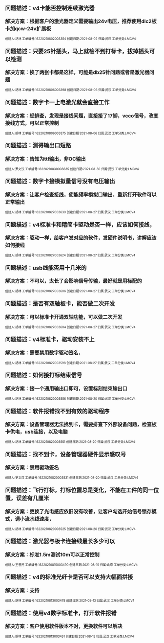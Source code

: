 #### <font size=4>问题描述：v4卡能否控制连续激光器</font>

<font size=3>**解决方案：根据客户的激光器定义需要输出24v电压，推荐使用dlc2板卡加qcw-24v扩展板**</font>

<font size=1>创建人:胡林        工单编号:16220210802003354        创建日期:2021-08-02        归属:武汉        工单分类:LMCV4</font>



#### <font size=4>问题描述：只要25针插头，马上就检不到打标卡，拔掉插头可以检测</font>

<font size=3>**解决方案：换了两张卡都是这样，可能是db25针问题或者是激光器问题**</font>

<font size=1>创建人:胡林        工单编号:16220210806003398        创建日期:2021-08-06        归属:武汉        工单分类:LMCV4</font>



#### <font size=4>问题描述：数字卡一上电激光就会直接工作</font>

<font size=3>**解决方案：经排查，发现是接线问题，直接接了17脚，vcco信号，改变接线方式，可以正常控制**</font>

<font size=1>创建人:胡林        工单编号:16220210806003375        创建日期:2021-08-06        归属:武汉        工单分类:LMCV4</font>



#### <font size=4>问题描述：测得输出口短路</font>

<font size=3>**解决方案：告知为ttl输出，非OC输出**</font>

<font size=1>创建人:罗文汉        工单编号:16220210830003635        创建日期:2021-08-30        归属:武汉        工单分类:LMCV4</font>



#### <font size=4>问题描述：数字卡接模拟量信号没有电压输出</font>

<font size=3>**解决方案：让客户检查接线，使能频率模拟口输出，重新打开软件可以正常输出**</font>

<font size=1>创建人:胡林        工单编号:16220210827003630        创建日期:2021-08-27        归属:武汉        工单分类:LMCV4</font>



#### <font size=4>问题描述：v4标准卡和精简卡驱动是否一样，应该如何接线，</font>

<font size=3>**解决方案：驱动一样，给客户发对应的软件，发硬件说明书，讲解应该如何接线**</font>

<font size=1>创建人:胡林        工单编号:16220210827003624        创建日期:2021-08-27        归属:武汉        工单分类:LMCV4</font>



#### <font size=4>问题描述：usb线能否用十几米的</font>

<font size=3>**解决方案：不可以，太长了会影响信号传输，最好就是用标配的**</font>

<font size=1>创建人:胡林        工单编号:16220210827003606        创建日期:2021-08-27        归属:武汉        工单分类:LMCV4</font>



#### <font size=4>问题描述：是否有双轴板卡，能否做二次开发</font>

<font size=3>**解决方案：可以标准卡开通双轴功能，可以做二次开发**</font>

<font size=1>创建人:胡林        工单编号:16220210827003604        创建日期:2021-08-27        归属:武汉        工单分类:LMCV4</font>



#### <font size=4>问题描述：v4标准卡，驱动安装不上</font>

<font size=3>**解决方案：需要禁用数字驱动签名，**</font>

<font size=1>创建人:胡林        工单编号:16220210827003598        创建日期:2021-08-27        归属:武汉        工单分类:LMCV4</font>



#### <font size=4>问题描述：如何接打标结束信号</font>

<font size=3>**解决方案：接一个通用输出口即可，设置标刻结束输出口**</font>

<font size=1>创建人:胡林        工单编号:16220210820003556        创建日期:2021-08-20        归属:武汉        工单分类:LMCV4</font>



#### <font size=4>问题描述：软件报错找不到有效的驱动程序</font>

<font size=3>**解决方案：设备管理器无法找到卡，需要排查下外部设备问题，检查板卡供电，usb连接，以及电脑**</font>

<font size=1>创建人:胡林        工单编号:16220210820003551        创建日期:2021-08-20        归属:武汉        工单分类:LMCV4</font>



#### <font size=4>问题描述：找不到卡，设备管理器硬件显示感叹号</font>

<font size=3>**解决方案：禁用驱动签名**</font>

<font size=1>创建人:罗文汉        工单编号:16220210820003531        创建日期:2021-08-20        归属:武汉        工单分类:LMCV4</font>



#### <font size=4>问题描述：飞行打标，打标位置总是变化，不能在工件的同一位置，误差有几厘米</font>

<font size=3>**解决方案：更换了光电感应依旧没有改善，让客户勾选开始信号锁存模式，调小流水线速度，**</font>

<font size=1>创建人:胡林        工单编号:16220210820003525        创建日期:2021-08-20        归属:武汉        工单分类:LMCV4</font>



#### <font size=4>问题描述：激光器与板卡连接线最长多少可以</font>

<font size=3>**解决方案：标准1.5m测试10m可以正常控制**</font>

<font size=1>创建人:王善民        工单编号:16220210815003490        创建日期:2021-08-15        归属:北京        工单分类:LMCV4</font>



#### <font size=4>问题描述：v4的标准光纤卡是否可以支持大幅面拼接</font>

<font size=3>**解决方案：支持**</font>

<font size=1>创建人:胡林        工单编号:16220210813003478        创建日期:2021-08-13        归属:武汉        工单分类:LMCV4</font>



#### <font size=4>问题描述：使用v4数字标准卡，打开软件报错</font>

<font size=3>**解决方案：客户使用软件版本不对，更换软件可以解决**</font>

<font size=1>创建人:胡林        工单编号:16220210813003451        创建日期:2021-08-13        归属:武汉        工单分类:LMCV4</font>